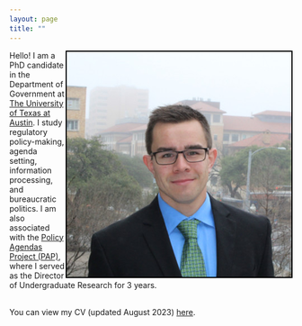 ```yaml
---
layout: page
title: ""
---
```



<img style="float: right; border: 2px solid  black;" src="assets/me.jpg">
Hello! I am a PhD candidate in the Department of Government at <a href="https://liberalarts.utexas.edu/government/">The University of Texas at Austin</a>. I study regulatory policy-making, agenda setting, information processing, and bureaucratic politics. I am also associated with the <a href="https://www.comparativeagendas.net/us">Policy Agendas Project (PAP)</a>, where I served as the Director of Undergraduate Research for 3 years. <br>
<br>

You can view my CV (updated August 2023) [here](assets/Dye_CV_8_29_2023.pdf).
